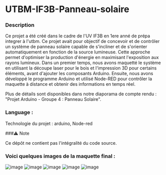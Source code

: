 # UTBM-IF3B-Panneau-solaire

### Description

Ce projet a été créé dans le cadre de l'UV IF3B en 1ere anné de prépa integrer à l'utbm. Ce projet avait pour objectif de concevoir et de contrôler un système de panneau solaire capable de s'incliner et de s'orienter automatiquement en fonction de la source lumineuse. Cette approche permet d'optimiser la production d'énergie en maximisant l'exposition aux rayons lumineux. Dans un premier temps, nous avons maquetté le système en utilisant la découpe laser pour le bois et l'impression 3D pour certains éléments, avant d'ajouter les composants Arduino. Ensuite, nous avons développé le programme Arduino et utilisé Node-RED pour contrôler la maquette à distance et obtenir des informations en temps réel.

Plus de détails sont disponibles dans notre diaporama de compte rendu : "Projet Arduino - Groupe 4 : Panneau Solaire".

### Language : 

Technologie du projet : arduino, Node-red

###⚠️ Note

Ce dépôt ne contient pas l'intégralité du code source.

### Voici quelques images de la maquette final : 

![image](https://github.com/user-attachments/assets/dd0751c7-6a4f-4a6d-a4a5-944cd556a2cf)
![image](https://github.com/user-attachments/assets/8c0d47f5-cd05-4730-ada6-a2ce224bff75)
![image](https://github.com/user-attachments/assets/f3641f21-47f3-4721-9114-c9c5a23aa6fa)
![image](https://github.com/user-attachments/assets/d0cde3fc-3e94-4443-acb5-2600502b6f37)
![image](https://github.com/user-attachments/assets/7aa2bcbe-c362-4a90-a648-64b4b456b711)

